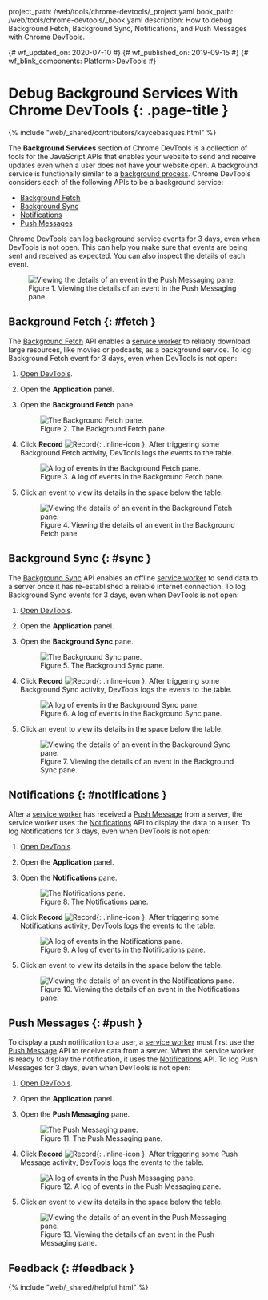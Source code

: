 project_path: /web/tools/chrome-devtools/_project.yaml
book_path: /web/tools/chrome-devtools/_book.yaml
description: How to debug Background Fetch, Background Sync, Notifications, and Push Messages with Chrome DevTools.

{# wf_updated_on: 2020-07-10 #}
{# wf_published_on: 2019-09-15 #}
{# wf_blink_components: Platform>DevTools #}

[serviceworker]: https://web.dev/service-workers-cache-storage/
[push]: https://developer.mozilla.org/en-US/docs/Web/API/Push_API
[notifications]: https://developer.mozilla.org/en-US/docs/Web/API/Notifications_API

# Debug Background Services With Chrome DevTools {: .page-title }

{% include "web/_shared/contributors/kaycebasques.html" %}

The **Background Services** section of Chrome DevTools is a collection of tools for the JavaScript APIs 
that enables your website to send and receive updates even when a user does not have your website open. 
A background service is functionally similar to a [background process](https://en.wikipedia.org/wiki/Background_process).
Chrome DevTools considers each of the following APIs to be a background service: 

* [Background Fetch](#fetch)
* [Background Sync](#sync)
* [Notifications](#notifications)
* [Push Messages](#push)

Chrome DevTools can log background service events for 3 days, even when DevTools is not open.
This can help you make sure that events are being sent and received as expected. You can also
inspect the details of each event.

<figure>
  <img src="imgs/pushdetails.png"
       alt="Viewing the details of an event in the Push Messaging pane."/>
  <figcaption>
    Figure 1. Viewing the details of an event in the Push Messaging pane.
  </figcaption>
</figure>

## Background Fetch {: #fetch }

The [Background Fetch](/web/updates/2018/12/background-fetch) API enables a [service worker][serviceworker] to 
reliably download large resources, like movies or podcasts, as a background service. To log Background Fetch
event for 3 days, even when DevTools is not open:

1. [Open DevTools](/web/tools/chrome-devtools/open).
1. Open the **Application** panel.
1. Open the **Background Fetch** pane.

     <figure>
       <img src="imgs/fetchempty.png"
            alt="The Background Fetch pane."/>
       <figcaption>
         Figure 2. The Background Fetch pane.
       </figcaption>
     </figure>

1. Click **Record** ![Record](/web/tools/chrome-devtools/images/shared/record.png){: .inline-icon }.
   After triggering some Background Fetch activity, DevTools logs the events to the table.

     <figure>
       <img src="imgs/fetchlog.png"
            alt="A log of events in the Background Fetch pane."/>
       <figcaption>
         Figure 3. A log of events in the Background Fetch pane.
       </figcaption>
     </figure>

1. Click an event to view its details in the space below the table.

     <figure>
       <img src="imgs/fetchdetails.png"
            alt="Viewing the details of an event in the Background Fetch pane."/>
       <figcaption>
         Figure 4. Viewing the details of an event in the Background Fetch pane.
       </figcaption>
     </figure>

## Background Sync {: #sync }

The [Background Sync](/web/updates/2015/12/background-sync) API enables an offline [service worker][serviceworker] 
to send data to a server once it has re-established a reliable internet connection. To log Background Sync events for 3 days, even
when DevTools is not open:

1. [Open DevTools](/web/tools/chrome-devtools/open).
1. Open the **Application** panel.
1. Open the **Background Sync** pane.

     <figure>
       <img src="imgs/syncempty.png"
            alt="The Background Sync pane."/>
       <figcaption>
         Figure 5. The Background Sync pane.
       </figcaption>
     </figure>

1. Click **Record** ![Record](/web/tools/chrome-devtools/images/shared/record.png){: .inline-icon }.
   After triggering some Background Sync activity, DevTools logs the events to the table.

     <figure>
       <img src="imgs/synclog.png"
            alt="A log of events in the Background Sync pane."/>
       <figcaption>
         Figure 6. A log of events in the Background Sync pane.
       </figcaption>
     </figure>

1. Click an event to view its details in the space below the table.

     <figure>
       <img src="imgs/syncdetails.png"
            alt="Viewing the details of an event in the Background Sync pane."/>
       <figcaption>
         Figure 7. Viewing the details of an event in the Background Sync pane.
       </figcaption>
     </figure>

## Notifications {: #notifications }

After a [service worker][serviceworker] has received a [Push Message][push] from a server, the service worker
uses the [Notifications][notifications] API to display the data to a user. To log Notifications for 3 days, even 
when DevTools is not open:

1. [Open DevTools](/web/tools/chrome-devtools/open).
1. Open the **Application** panel.
1. Open the **Notifications** pane.

     <figure>
       <img src="imgs/notificationsempty.png"
            alt="The Notifications pane."/>
       <figcaption>
         Figure 8. The Notifications pane.
       </figcaption>
     </figure>

1. Click **Record** ![Record](/web/tools/chrome-devtools/images/shared/record.png){: .inline-icon }.
   After triggering some Notifications activity, DevTools logs the events to the table.

     <figure>
       <img src="imgs/notificationslog.png"
            alt="A log of events in the Notifications pane."/>
       <figcaption>
         Figure 9. A log of events in the Notifications pane.
       </figcaption>
     </figure>

1. Click an event to view its details in the space below the table.

     <figure>
       <img src="imgs/notificationsdetails.png"
            alt="Viewing the details of an event in the Notifications pane."/>
       <figcaption>
         Figure 10. Viewing the details of an event in the Notifications pane.
       </figcaption>
     </figure>

## Push Messages {: #push }

To display a push notification to a user, a [service worker][serviceworker] must first use the
[Push Message][push] API to receive data from a server. When the service worker is ready to display
the notification, it uses the [Notifications][notifications] API. To log Push Messages for 3 days, even 
when DevTools is not open:

1. [Open DevTools](/web/tools/chrome-devtools/open).
1. Open the **Application** panel.
1. Open the **Push Messaging** pane.

     <figure>
       <img src="imgs/pushempty.png"
            alt="The Push Messaging pane."/>
       <figcaption>
         Figure 11. The Push Messaging pane.
       </figcaption>
     </figure>

1. Click **Record** ![Record](/web/tools/chrome-devtools/images/shared/record.png){: .inline-icon }.
   After triggering some Push Message activity, DevTools logs the events to the table.

     <figure>
       <img src="imgs/pushlog.png"
            alt="A log of events in the Push Messaging pane."/>
       <figcaption>
         Figure 12. A log of events in the Push Messaging pane.
       </figcaption>
     </figure>

1. Click an event to view its details in the space below the table.

     <figure>
       <img src="imgs/pushdetails.png"
            alt="Viewing the details of an event in the Push Messaging pane."/>
       <figcaption>
         Figure 13. Viewing the details of an event in the Push Messaging pane.
       </figcaption>
     </figure>

## Feedback {: #feedback }

{% include "web/_shared/helpful.html" %}

